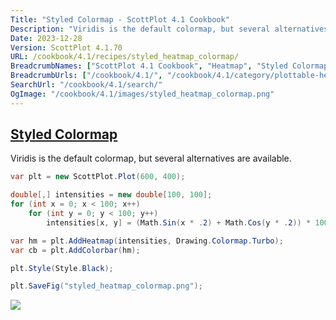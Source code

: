 ```yaml
---
Title: "Styled Colormap - ScottPlot 4.1 Cookbook"
Description: "Viridis is the default colormap, but several alternatives are available."
Date: 2023-12-28
Version: ScottPlot 4.1.70
URL: /cookbook/4.1/recipes/styled_heatmap_colormap/
BreadcrumbNames: ["ScottPlot 4.1 Cookbook", "Heatmap", "Styled Colormap"]
BreadcrumbUrls: ["/cookbook/4.1/", "/cookbook/4.1/category/plottable-heatmap", "/cookbook/4.1/recipes/styled_heatmap_colormap/"]
SearchUrl: "/cookbook/4.1/search/"
OgImage: "/cookbook/4.1/images/styled_heatmap_colormap.png"
---
```


<h2><a id='styled-colormap' href='/cookbook/4.1/recipes/styled_heatmap_colormap/'>Styled Colormap</a></h2>

Viridis is the default colormap, but several alternatives are available.

```cs
var plt = new ScottPlot.Plot(600, 400);

double[,] intensities = new double[100, 100];
for (int x = 0; x < 100; x++)
    for (int y = 0; y < 100; y++)
        intensities[x, y] = (Math.Sin(x * .2) + Math.Cos(y * .2)) * 100;

var hm = plt.AddHeatmap(intensities, Drawing.Colormap.Turbo);
var cb = plt.AddColorbar(hm);

plt.Style(Style.Black);

plt.SaveFig("styled_heatmap_colormap.png");
```

<img src='../../images/styled_heatmap_colormap.png' class='d-block mx-auto my-5' />


